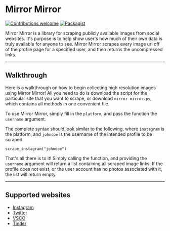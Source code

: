 # Mirror Mirror

[![Contributions welcome](https://img.shields.io/badge/contributions-welcome-brightgreen.svg)](CONTRIBUTING.md)
[![Packagist](https://img.shields.io/packagist/l/doctrine/orm.svg)]()

Mirror Mirror is a library for scraping publicly available images from social websites. It's purpose is to help show user's how much of their own data is truly available for anyone to see. Mirror Mirror scrapes every image url off of the profile page for a specified user, and then returns the uncompressed links.

---
## Walkthrough

Here is a walkthrough on how to begin collecting high resolution images using Mirror Mirror! All you need to do is download the script for the particular site that you want to scrape, or download `mirror-mirror.py`, which contains all methods in one convenient file.

To use Mirror Mirror, simply fill in the `platform`, and pass the function the `username` argument.

The complete syntax should look similar to the following, where `instagram` is the platform, and `johndoe` is the username of the intended profile to be scraped.

```
scrape_instagram("johndoe")
```

That's all there is to it! Simply calling the function, and providing the `username` argument will return a list containing all scraped image links. If the profile does not exist, or the user account has no photos associated with it, the list will return empty.

---

## Supported websites

* [Instagram](https://www.instagram.com)
* [Twitter](https://www.twitter.com)
* [VSCO](https://www.vsco.co)
* [Tinder](https://www.tinder.com)
